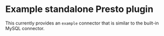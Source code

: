 # Example standalone Presto plugin

This currently provides an `example` connector that is similar to
the built-in MySQL connector.
